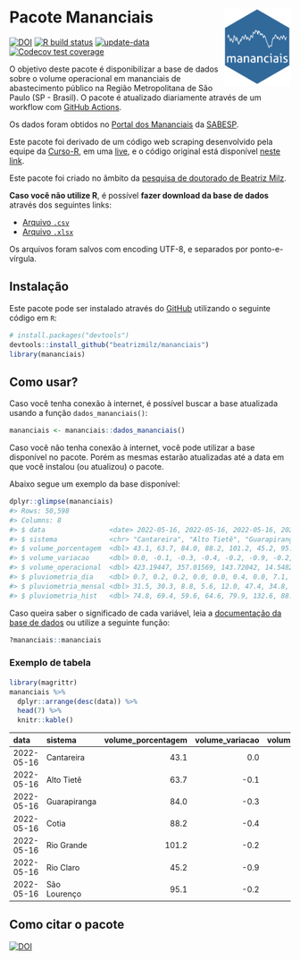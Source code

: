 
<!-- README.md is generated from README.Rmd. Please edit that file -->

# Pacote Mananciais <img src="man/figures/hexlogo.png" align="right" width = "120px"/>

<!-- badges: start -->

[![DOI](https://zenodo.org/badge/DOI/10.5281/zenodo.4733056.svg)](https://doi.org/10.5281/zenodo.4733056)
[![R build
status](https://github.com/beatrizmilz/mananciais/workflows/R-CMD-check/badge.svg)](https://github.com/beatrizmilz/mananciais/actions)
[![update-data](https://github.com/beatrizmilz/mananciais/actions/workflows/2-update_data.yaml/badge.svg)](https://github.com/beatrizmilz/mananciais/actions/workflows/2-update_data.yaml)
[![Codecov test
coverage](https://codecov.io/gh/beatrizmilz/mananciais/branch/master/graph/badge.svg)](https://codecov.io/gh/beatrizmilz/mananciais?branch=master)
<!-- badges: end -->

O objetivo deste pacote é disponibilizar a base de dados sobre o volume
operacional em mananciais de abastecimento público na Região
Metropolitana de São Paulo (SP - Brasil). O pacote é atualizado
diariamente através de um workflow com [GitHub
Actions](https://github.com/beatrizmilz/mananciais/actions).

Os dados foram obtidos no [Portal dos
Mananciais](http://mananciais.sabesp.com.br/Situacao) da
[SABESP](http://site.sabesp.com.br/site/Default.aspx).

Este pacote foi derivado de um código web scraping desenvolvido pela
equipe da [Curso-R](https://www.curso-r.com/), em uma
[live](https://youtu.be/jvZIxrMmOcQ), e o código original está
disponível [neste
link](https://github.com/curso-r/lives/blob/master/drafts/20200730_scraper_sabesp.R).

Este pacote foi criado no âmbito da [pesquisa de doutorado de Beatriz
Milz](https://beatrizmilz.github.io/tese/).

**Caso você não utilize R**, é possível **fazer download da base de
dados** através dos seguintes links:

  - [Arquivo
    `.csv`](https://github.com/beatrizmilz/mananciais/raw/master/inst/extdata/mananciais.csv)
  - [Arquivo
    `.xlsx`](https://github.com/beatrizmilz/mananciais/blob/master/inst/extdata/mananciais.xlsx?raw=true)

Os arquivos foram salvos com encoding UTF-8, e separados por
ponto-e-vírgula.

## Instalação

Este pacote pode ser instalado através do [GitHub](https://github.com/)
utilizando o seguinte código em `R`:

``` r
# install.packages("devtools")
devtools::install_github("beatrizmilz/mananciais")
library(mananciais)
```

## Como usar?

Caso você tenha conexão à internet, é possível buscar a base atualizada
usando a função `dados_mananciais()`:

``` r
mananciais <- mananciais::dados_mananciais() 
```

Caso você não tenha conexão à internet, você pode utilizar a base
disponível no pacote. Porém as mesmas estarão atualizadas até a data em
que você instalou (ou atualizou) o pacote.

Abaixo segue um exemplo da base disponível:

``` r
dplyr::glimpse(mananciais)
#> Rows: 50,598
#> Columns: 8
#> $ data                <date> 2022-05-16, 2022-05-16, 2022-05-16, 2022-05-16, 2…
#> $ sistema             <chr> "Cantareira", "Alto Tietê", "Guarapiranga", "Cotia…
#> $ volume_porcentagem  <dbl> 43.1, 63.7, 84.0, 88.2, 101.2, 45.2, 95.1, 43.1, 6…
#> $ volume_variacao     <dbl> 0.0, -0.1, -0.3, -0.4, -0.2, -0.9, -0.2, -0.1, 0.0…
#> $ volume_operacional  <dbl> 423.19447, 357.01569, 143.72042, 14.54829, 113.522…
#> $ pluviometria_dia    <dbl> 0.7, 0.2, 0.2, 0.0, 0.0, 0.4, 0.0, 7.1, 2.3, 3.8, …
#> $ pluviometria_mensal <dbl> 31.5, 30.3, 8.8, 5.6, 12.0, 47.4, 34.8, 30.8, 30.1…
#> $ pluviometria_hist   <dbl> 74.8, 69.4, 59.6, 64.6, 79.9, 132.6, 88.9, 74.8, 6…
```

Caso queira saber o significado de cada variável, leia a [documentação
da base de
dados](https://beatrizmilz.github.io/mananciais/reference/mananciais.html)
ou utilize a seguinte função:

``` r
?mananciais::mananciais
```

### Exemplo de tabela

``` r
library(magrittr)
mananciais %>% 
  dplyr::arrange(desc(data)) %>% 
  head(7) %>%
  knitr::kable()
```

| data       | sistema      | volume\_porcentagem | volume\_variacao | volume\_operacional | pluviometria\_dia | pluviometria\_mensal | pluviometria\_hist |
| :--------- | :----------- | ------------------: | ---------------: | ------------------: | ----------------: | -------------------: | -----------------: |
| 2022-05-16 | Cantareira   |                43.1 |              0.0 |           423.19447 |               0.7 |                 31.5 |               74.8 |
| 2022-05-16 | Alto Tietê   |                63.7 |            \-0.1 |           357.01569 |               0.2 |                 30.3 |               69.4 |
| 2022-05-16 | Guarapiranga |                84.0 |            \-0.3 |           143.72042 |               0.2 |                  8.8 |               59.6 |
| 2022-05-16 | Cotia        |                88.2 |            \-0.4 |            14.54829 |               0.0 |                  5.6 |               64.6 |
| 2022-05-16 | Rio Grande   |               101.2 |            \-0.2 |           113.52278 |               0.0 |                 12.0 |               79.9 |
| 2022-05-16 | Rio Claro    |                45.2 |            \-0.9 |             6.17801 |               0.4 |                 47.4 |              132.6 |
| 2022-05-16 | São Lourenço |                95.1 |            \-0.2 |            84.45395 |               0.0 |                 34.8 |               88.9 |

## Como citar o pacote

[![DOI](https://zenodo.org/badge/DOI/10.5281/zenodo.4733056.svg)](https://doi.org/10.5281/zenodo.4733056)
